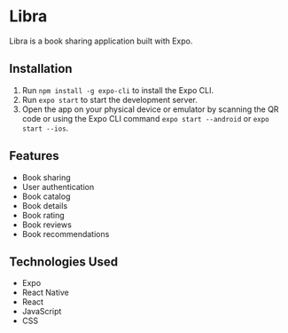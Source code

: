 # Libra

Libra is a book sharing application built with Expo.

## Installation

1. Run `npm install -g expo-cli` to install the Expo CLI.
2. Run `expo start` to start the development server.
3. Open the app on your physical device or emulator by scanning the QR code or using the Expo CLI command `expo start --android` or `expo start --ios`.

## Features

* Book sharing
* User authentication
* Book catalog
* Book details
* Book rating
* Book reviews
* Book recommendations

## Technologies Used

* Expo
* React Native
* React
* JavaScript
* CSS

<!-- ## Screenshots

![Screenshot 1](https://i.imgur.com/5XQ0B7B.png)
![Screenshot 2](https://i.imgur.com/5XQ0B7B.png)
![Screenshot 3](https://i.imgur.com/5XQ0B7B.png) -->

